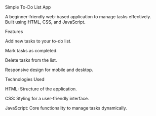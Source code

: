 Simple To-Do List App

A beginner-friendly web-based application to manage tasks effectively. Built using HTML, CSS, and JavaScript.


Features

Add new tasks to your to-do list.

Mark tasks as completed.

Delete tasks from the list.

Responsive design for mobile and desktop.

Technologies Used

HTML: Structure of the application.

CSS: Styling for a user-friendly interface.

JavaScript: Core functionality to manage tasks dynamically.
